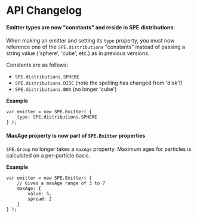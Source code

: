 API Changelog
=============

#### Emitter types are now "constants" and reside in SPE.distributions:

When making an emitter and setting its `type` property, you must now
reference one of the `SPE.distributions` "constants" instead of passing
a string value ('sphere', 'cube', etc.) as in previous versions.

Constants are as follows:
* `SPE.distributions.SPHERE`
* `SPE.distributions.DISC` (note the spelling has changed from 'disk'!)
* `SPE.distributions.BOX` (no longer 'cube')

**Example**
```
var emitter = new SPE.Emitter( {
	type: SPE.distributions.SPHERE
} );
```



#### MaxAge property is now part of `SPE.Emitter` properties

`SPE.Group` no longer takes a `maxAge` property. Maximum ages for particles
is calculated on a per-particle basis.

**Example**
```
var emitter = new SPE.Emitter( {
	// Gives a maxAge range of 3 to 7
	maxAge: {
		value: 5,
		spread: 2
	}
} );
```